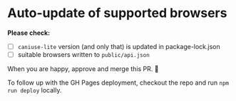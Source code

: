# Auto-update of supported browsers

**Please check:**

- [ ] `caniuse-lite` version (and only that) is updated in package-lock.json
- [ ] suitable browsers written to `public/api.json`

When you are happy, approve and merge this PR. :rocket:

To follow up with the GH Pages deployment, checkout the repo and run `npm run deploy` locally.
